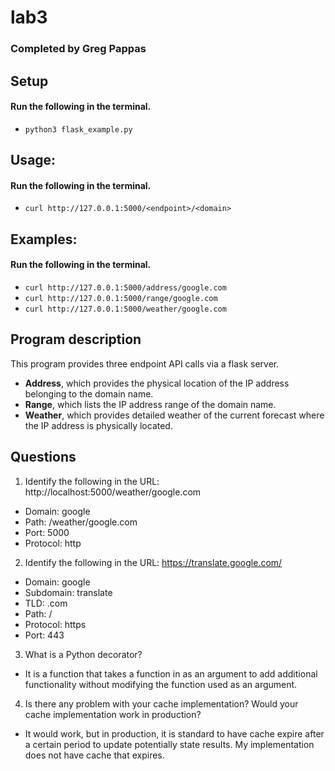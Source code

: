 # lab3

### Completed by Greg Pappas

## Setup

#### Run the following in the terminal.

- `python3 flask_example.py`

## Usage:

#### Run the following in the terminal.

- `curl http://127.0.0.1:5000/<endpoint>/<domain>`

## Examples:

#### Run the following in the terminal.

- `curl http://127.0.0.1:5000/address/google.com`
- `curl http://127.0.0.1:5000/range/google.com`
- `curl http://127.0.0.1:5000/weather/google.com`

## Program description

This program provides three endpoint API calls via a flask server.

- **Address**, which provides the physical location of the IP address belonging to the domain name.
- **Range**, which lists the IP address range of the domain name.
- **Weather**, which provides detailed weather of the current forecast where the IP address is physically located.

## Questions

1. Identify the following in the URL: http://localhost:5000/weather/google.com
-  Domain: google
-  Path: /weather/google.com
-  Port: 5000
-  Protocol: http

2. Identify the following in the URL: https://translate.google.com/
- Domain: google
- Subdomain: translate
- TLD: .com
- Path: /
- Protocol: https
- Port: 443

3. What is a Python decorator?

- It is a function that takes a function in as an argument to add additional functionality without modifying the function used as an argument.

4. Is there any problem with your cache implementation? Would your cache implementation work in production?

- It would work, but in production, it is standard to have cache expire after a certain period to update potentially state results. My implementation does not have cache that expires.
